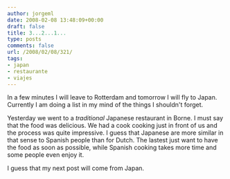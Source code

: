 ```yaml
---
author: jorgeml
date: 2008-02-08 13:48:09+00:00
draft: false
title: 3...2...1...
type: posts
comments: false
url: /2008/02/08/321/
tags:
- japan
- restaurante
- viajes
---
```


In a few minutes I will leave to Rotterdam and tomorrow I will fly to Japan. Currently I am doing a list in my mind of the things I shouldn't forget.

Yesterday we went to a _traditional_ Japanese restaurant in Borne. I must say that the food was delicious. We had a cook cooking just in front of us and the process was quite impressive. I guess that Japanese are more similar in that sense to Spanish people than for Dutch. The lastest just want to have the food as soon as possible, while Spanish cooking takes more time and some people even enjoy it.

I guess that my next post will come from Japan.
